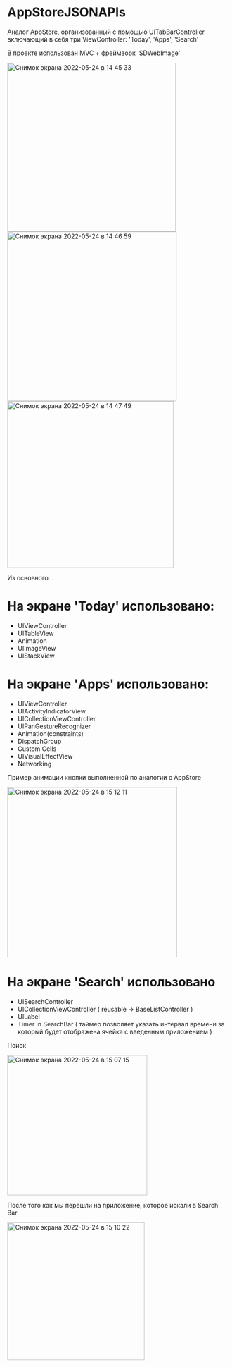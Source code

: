 # AppStoreJSONAPIs

Аналог AppStore, организованный с помощью UITabBarController включающий в себя три ViewController: 'Today', 'Apps', 'Search' 

В проекте использован MVC + фреймворк 'SDWebImage'

<img width="383" alt="Снимок экрана 2022-05-24 в 14 45 33" src="https://user-images.githubusercontent.com/105271727/170027333-a51a9fd2-f70d-4662-be35-f5943aa3a7a6.png">

<img width="385" alt="Снимок экрана 2022-05-24 в 14 46 59" src="https://user-images.githubusercontent.com/105271727/170027511-f8da023d-2bc8-4d72-91fa-f80e628c4aa3.png">

<img width="378" alt="Снимок экрана 2022-05-24 в 14 47 49" src="https://user-images.githubusercontent.com/105271727/170027656-a7fcd6f0-faf1-4635-b249-c2eb00c524b3.png">

Из основного...

# На экране 'Today' использовано: 

- UIViewController
- UITableView
- Animation
- UIImageView
- UIStackView

# На экране 'Apps' использовано: 

- UIViewController
- UIActivityIndicatorView
- UICollectionViewController
- UIPanGestureRecognizer
- Animation(constraints) 
- DispatchGroup
- Custom Cells 
- UIVisualEffectView
- Networking 

Пример анимации кнопки выполненной по аналогии с AppStore

<img width="386" alt="Снимок экрана 2022-05-24 в 15 12 11" src="https://user-images.githubusercontent.com/105271727/170031848-876ff660-3616-4f46-b315-4ff352e58d43.png">



# На экране 'Search' использовано 

- UISearchController
- UICollectionViewController ( reusable -> BaseListController ) 
- UILabel
- Timer in SearchBar ( таймер позволяет указать интервал времени за который будет отображена ячейка с введенным приложением )

Поиск 

<img width="318" alt="Снимок экрана 2022-05-24 в 15 07 15" src="https://user-images.githubusercontent.com/105271727/170030998-16ed7c7d-8d5f-4704-a6e1-2db42b1d8170.png">

После того как мы перешли на приложение, которое искали в Search Bar 

<img width="312" alt="Снимок экрана 2022-05-24 в 15 10 22" src="https://user-images.githubusercontent.com/105271727/170031502-6c457691-f523-4951-894a-7df55b73421a.png">




